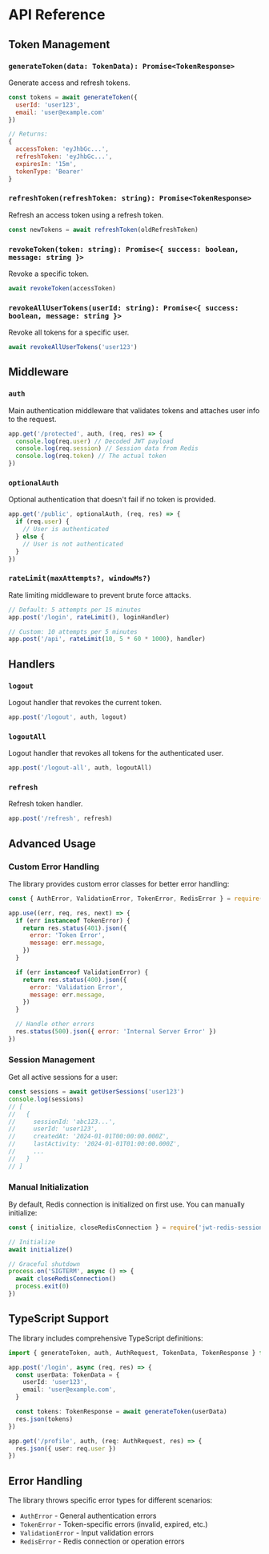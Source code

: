 # API Reference

## Token Management

### `generateToken(data: TokenData): Promise<TokenResponse>`

Generate access and refresh tokens.

```javascript
const tokens = await generateToken({
  userId: 'user123',
  email: 'user@example.com'
})

// Returns:
{
  accessToken: 'eyJhbGc...',
  refreshToken: 'eyJhbGc...',
  expiresIn: '15m',
  tokenType: 'Bearer'
}
```

### `refreshToken(refreshToken: string): Promise<TokenResponse>`

Refresh an access token using a refresh token.

```javascript
const newTokens = await refreshToken(oldRefreshToken)
```

### `revokeToken(token: string): Promise<{ success: boolean, message: string }>`

Revoke a specific token.

```javascript
await revokeToken(accessToken)
```

### `revokeAllUserTokens(userId: string): Promise<{ success: boolean, message: string }>`

Revoke all tokens for a specific user.

```javascript
await revokeAllUserTokens('user123')
```

## Middleware

### `auth`

Main authentication middleware that validates tokens and attaches user info to the request.

```javascript
app.get('/protected', auth, (req, res) => {
  console.log(req.user) // Decoded JWT payload
  console.log(req.session) // Session data from Redis
  console.log(req.token) // The actual token
})
```

### `optionalAuth`

Optional authentication that doesn't fail if no token is provided.

```javascript
app.get('/public', optionalAuth, (req, res) => {
  if (req.user) {
    // User is authenticated
  } else {
    // User is not authenticated
  }
})
```

### `rateLimit(maxAttempts?, windowMs?)`

Rate limiting middleware to prevent brute force attacks.

```javascript
// Default: 5 attempts per 15 minutes
app.post('/login', rateLimit(), loginHandler)

// Custom: 10 attempts per 5 minutes
app.post('/api', rateLimit(10, 5 * 60 * 1000), handler)
```

## Handlers

### `logout`

Logout handler that revokes the current token.

```javascript
app.post('/logout', auth, logout)
```

### `logoutAll`

Logout handler that revokes all tokens for the authenticated user.

```javascript
app.post('/logout-all', auth, logoutAll)
```

### `refresh`

Refresh token handler.

```javascript
app.post('/refresh', refresh)
```

## Advanced Usage

### Custom Error Handling

The library provides custom error classes for better error handling:

```javascript
const { AuthError, ValidationError, TokenError, RedisError } = require('jwt-redis-sessions')

app.use((err, req, res, next) => {
  if (err instanceof TokenError) {
    return res.status(401).json({
      error: 'Token Error',
      message: err.message,
    })
  }

  if (err instanceof ValidationError) {
    return res.status(400).json({
      error: 'Validation Error',
      message: err.message,
    })
  }

  // Handle other errors
  res.status(500).json({ error: 'Internal Server Error' })
})
```

### Session Management

Get all active sessions for a user:

```javascript
const sessions = await getUserSessions('user123')
console.log(sessions)
// [
//   {
//     sessionId: 'abc123...',
//     userId: 'user123',
//     createdAt: '2024-01-01T00:00:00.000Z',
//     lastActivity: '2024-01-01T01:00:00.000Z',
//     ...
//   }
// ]
```

### Manual Initialization

By default, Redis connection is initialized on first use. You can manually initialize:

```javascript
const { initialize, closeRedisConnection } = require('jwt-redis-sessions')

// Initialize
await initialize()

// Graceful shutdown
process.on('SIGTERM', async () => {
  await closeRedisConnection()
  process.exit(0)
})
```

## TypeScript Support

The library includes comprehensive TypeScript definitions:

```typescript
import { generateToken, auth, AuthRequest, TokenData, TokenResponse } from 'jwt-redis-sessions'

app.post('/login', async (req, res) => {
  const userData: TokenData = {
    userId: 'user123',
    email: 'user@example.com',
  }

  const tokens: TokenResponse = await generateToken(userData)
  res.json(tokens)
})

app.get('/profile', auth, (req: AuthRequest, res) => {
  res.json({ user: req.user })
})
```

## Error Handling

The library throws specific error types for different scenarios:

- `AuthError` - General authentication errors
- `TokenError` - Token-specific errors (invalid, expired, etc.)
- `ValidationError` - Input validation errors
- `RedisError` - Redis connection or operation errors
